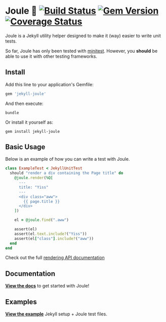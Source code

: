 # Joule 🔸 [![Build Status](https://travis-ci.org/helpscout/jekyll-joule.svg?branch=master)](https://travis-ci.org/helpscout/jekyll-joule) [![Gem Version](https://badge.fury.io/rb/jekyll-joule.svg)](https://badge.fury.io/rb/jekyll-joule) [![Coverage Status](https://coveralls.io/repos/github/helpscout/jekyll-joule/badge.svg?branch=master)](https://coveralls.io/github/helpscout/jekyll-joule?branch=master)

Joule is a Jekyll utility helper designed to make it (way) easier to write unit tests.

So far, Joule has only been tested with [minitest](https://github.com/seattlerb/minitest). However, you **should** be able to use it with other testing frameworks.


## Install

Add this line to your application's Gemfile:

```ruby
gem 'jekyll-joule'
```

And then execute:
```
bundle
```

Or install it yourself as:
```
gem install jekyll-joule
```



## Basic Usage

Below is an example of how you can write a test with Joule.

```rb
class ExampleTest < JekyllUnitTest
  should "render a div containing the Page title" do
    @joule.render(%Q[
      ---
      title: "Yiss"
      ---
      <div class="aww">
        {{ page.title }}
      </div>
    ])

    el = @joule.find(".aww")

    assert(el)
    assert(el.text.include?("Yiss"))
    assert(el["class"].include?("aww"))
  end
end
```

Check out the full [rendering API documentation](./docs/rendering.md)



## Documentation

**[View the docs](https://github.com/helpscout/jekyll-joule/blob/master/docs/introduction.md)** to get started with Joule!



## Examples

**[View the example](https://github.com/helpscout/jekyll-joule/tree/master/examples)** Jekyll setup + Joule test files.
